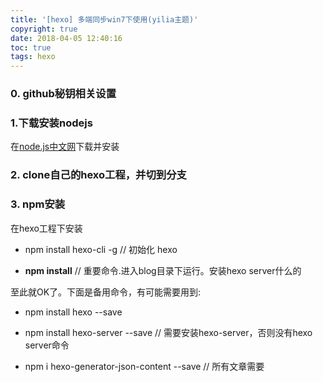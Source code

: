 ```yaml
---
title: '[hexo] 多端同步win7下使用(yilia主题)'
copyright: true
date: 2018-04-05 12:40:16
toc: true
tags: hexo
---
```


### 0. github秘钥相关设置

### 1.下载安装nodejs

<!--more-->

在[node.js中文网](http://nodejs.cn/)下载并安装

### 2. clone自己的hexo工程，并切到分支

### 3. npm安装

在hexo工程下安装

- npm install hexo-cli -g           // 初始化 hexo

- **npm install**               // 重要命令.进入blog目录下运行。安装hexo server什么的

至此就OK了。下面是备用命令，有可能需要用到:

- npm install hexo --save

- npm install hexo-server --save            // 需要安装hexo-server，否则没有hexo server命令

- npm i hexo-generator-json-content --save  // 所有文章需要
